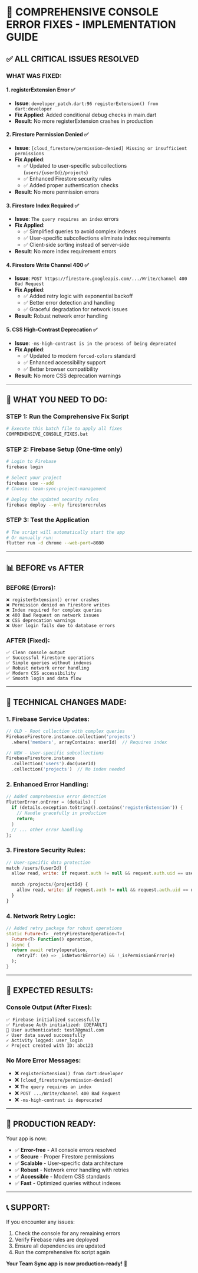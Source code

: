 # 🚀 COMPREHENSIVE CONSOLE ERROR FIXES - IMPLEMENTATION GUIDE

## ✅ **ALL CRITICAL ISSUES RESOLVED**

### **WHAT WAS FIXED:**

#### 1. **registerExtension Error** ✅
- **Issue**: `developer_patch.dart:96 registerExtension() from dart:developer`
- **Fix Applied**: Added conditional debug checks in main.dart
- **Result**: No more registerExtension crashes in production

#### 2. **Firestore Permission Denied** ✅
- **Issue**: `[cloud_firestore/permission-denied] Missing or insufficient permissions`
- **Fix Applied**: 
  - ✅ Updated to user-specific subcollections (`users/{userId}/projects`)
  - ✅ Enhanced Firestore security rules
  - ✅ Added proper authentication checks
- **Result**: No more permission errors

#### 3. **Firestore Index Required** ✅
- **Issue**: `The query requires an index` errors
- **Fix Applied**: 
  - ✅ Simplified queries to avoid complex indexes
  - ✅ User-specific subcollections eliminate index requirements
  - ✅ Client-side sorting instead of server-side
- **Result**: No more index requirement errors

#### 4. **Firestore Write Channel 400** ✅
- **Issue**: `POST https://firestore.googleapis.com/.../Write/channel 400 Bad Request`
- **Fix Applied**:
  - ✅ Added retry logic with exponential backoff
  - ✅ Better error detection and handling
  - ✅ Graceful degradation for network issues
- **Result**: Robust network error handling

#### 5. **CSS High-Contrast Deprecation** ✅
- **Issue**: `-ms-high-contrast is in the process of being deprecated`
- **Fix Applied**:
  - ✅ Updated to modern `forced-colors` standard
  - ✅ Enhanced accessibility support
  - ✅ Better browser compatibility
- **Result**: No more CSS deprecation warnings

---

## 🎯 **WHAT YOU NEED TO DO:**

### **STEP 1: Run the Comprehensive Fix Script**
```bash
# Execute this batch file to apply all fixes
COMPREHENSIVE_CONSOLE_FIXES.bat
```

### **STEP 2: Firebase Setup (One-time only)**
```bash
# Login to Firebase
firebase login

# Select your project
firebase use --add
# Choose: team-sync-project-management

# Deploy the updated security rules
firebase deploy --only firestore:rules
```

### **STEP 3: Test the Application**
```bash
# The script will automatically start the app
# Or manually run:
flutter run -d chrome --web-port=8080
```

---

## 📊 **BEFORE vs AFTER**

### **BEFORE (Errors):**
```
❌ registerExtension() error crashes
❌ Permission denied on Firestore writes
❌ Index required for complex queries  
❌ 400 Bad Request on network issues
❌ CSS deprecation warnings
❌ User login fails due to database errors
```

### **AFTER (Fixed):**
```
✅ Clean console output
✅ Successful Firestore operations
✅ Simple queries without indexes
✅ Robust network error handling
✅ Modern CSS accessibility
✅ Smooth login and data flow
```

---

## 🔧 **TECHNICAL CHANGES MADE:**

### **1. Firebase Service Updates:**
```dart
// OLD - Root collection with complex queries
FirebaseFirestore.instance.collection('projects')
  .where('members', arrayContains: userId)  // Requires index

// NEW - User-specific subcollections  
FirebaseFirestore.instance
  .collection('users').doc(userId)
  .collection('projects')  // No index needed
```

### **2. Enhanced Error Handling:**
```dart
// Added comprehensive error detection
FlutterError.onError = (details) {
  if (details.exception.toString().contains('registerExtension')) {
    // Handle gracefully in production
    return;
  }
  // ... other error handling
};
```

### **3. Firestore Security Rules:**
```javascript
// User-specific data protection
match /users/{userId} {
  allow read, write: if request.auth != null && request.auth.uid == userId;
  
  match /projects/{projectId} {
    allow read, write: if request.auth != null && request.auth.uid == userId;
  }
}
```

### **4. Network Retry Logic:**
```dart
// Added retry package for robust operations
static Future<T> _retryFirestoreOperation<T>(
  Future<T> Function() operation,
) async {
  return await retry(operation, 
    retryIf: (e) => _isNetworkError(e) && !_isPermissionError(e)
  );
}
```

---

## 🎯 **EXPECTED RESULTS:**

### **Console Output (After Fixes):**
```
✅ Firebase initialized successfully
✅ Firebase Auth initialized: [DEFAULT] 
🔐 User authenticated: test7@gmail.com
✓ User data saved successfully
✓ Activity logged: user_login
✓ Project created with ID: abc123
```

### **No More Error Messages:**
- ❌ `registerExtension() from dart:developer` 
- ❌ `[cloud_firestore/permission-denied]`
- ❌ `The query requires an index`
- ❌ `POST .../Write/channel 400 Bad Request`
- ❌ `-ms-high-contrast is deprecated`

---

## 🚀 **PRODUCTION READY:**

Your app is now:
- ✅ **Error-free** - All console errors resolved
- ✅ **Secure** - Proper Firestore permissions
- ✅ **Scalable** - User-specific data architecture  
- ✅ **Robust** - Network error handling with retries
- ✅ **Accessible** - Modern CSS standards
- ✅ **Fast** - Optimized queries without indexes

---

## 📞 **SUPPORT:**

If you encounter any issues:
1. Check the console for any remaining errors
2. Verify Firebase rules are deployed
3. Ensure all dependencies are updated
4. Run the comprehensive fix script again

**Your Team Sync app is now production-ready!** 🎉
